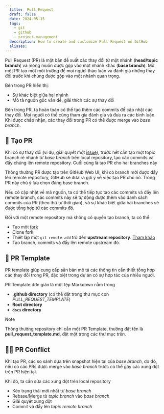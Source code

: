 ```yaml
---
  title:  Pull Request
  draft: false
  date: 2024-05-15
  tags:
    - git
    - github
    - project-management
  description: How to create and customize Pull Request on GitHub
  aliases: 
---
```


Pull Request (PR) là một bản đề xuất các thay đổi từ một nhánh (**head/topic branch**) và mong muốn được gộp vào một nhánh khác (**base branch**). Mở một PR tạo một môi trường để mọi người thảo luận và đánh giá những thay đổi trước khi chúng được gộp vào một nhánh quan trọng.

Bên trong PR hiển thị:

- Sự khác biệt giữa hai nhánh
- Mô tả nguồn gốc vấn đề, giải thích các sự thay đổi

Bên trong PR, ta hoàn toàn có thể tạo thêm các commits để cập nhật các thay đổi. Mọi người có thể cùng tham gia đánh giá và đưa ra các bình luận. Khi được chấp nhận, các thay đổi trong PR có thể được merge vào _base branch_.

## 📝 Tạo PR

Khi có sự thay đổi (ví dụ, giải quyết một [issue](git/issue.md)), trước hết cần tạo một topic branch rẽ nhánh từ _base branch_ trên local repository, tạo các commits và đẩy chúng lên remote repository. Cuối cùng là tạo PR cho hai branches này

Thông thường PR được tạo trên GitHub Web UI, khi có branch mới được đẩy lên remote repository, GitHub sẽ đưa ra gợi ý về việc tạo PR cho nó. Trong PR này chú ý lựa chọn đúng base branch.

Nếu có cập nhật về mã nguồn, ta có thể tiếp tục tạo các commits và đẩy lên remote branch, các commits này sẽ tự động được thêm vào danh sách commits của PR (theo thứ tự thời gian), và sự khác biệt giữa hai branches sẽ được tổng hợp từ các commits đó.

Đối với một remote repository mà không có quyền tạo branch, ta có thể

- Tạo một [fork](git/fork.md)
- Clone fork
- Thiết lập một `git remote add` trỏ đến **upstream repository**. [Tham khảo](https://docs.github.com/en/pull-requests/collaborating-with-pull-requests/working-with-forks/configuring-a-remote-repository-for-a-fork)
- Tạo branch, commits và đẩy lên remote upstream đó.

## 📃 PR Template

PR template giúp cung cấp sẵn bản mô tả các thông tin cần thiết tổng hợp các thay đổi trong PR, đặc biệt trong dự án có sự hợp tác của nhiều người.

PR Template đơn giản là một tệp Markdown nằm trong

- **.github directory** (có thể đặt trong thư mục con _PULL_REQUEST_TEMPLATE_)
- **Root directory**
- **`docs` directory**

> [!note]
>
> Thông thường repository chỉ cần một PR Template, thường đặt tên là **pull_request_template.md**, đặt một trong các thư mục trên.

## ⛓️‍💥 PR Conflict

Khi tạo PR, các so sánh dựa trên snapshot hiện tại của _base branch_, do đó, nếu có các PRs được merge vào _base branch_ trước có thể gây các xung đột trên PR hiện tại.

Khi đó, ta cần sửa các xung đột trên local repository

- Kéo trạng thái mới nhất từ _base branch_
- Rebase/Merge từ _topic branch_ vào _base branch_
- Giải quyết xung đột
- Commit và đẩy lên _topic remote branch_
